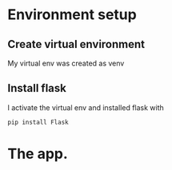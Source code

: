 # Environment setup
## Create virtual environment
My virtual env was created as venv

## Install flask
I activate the virtual env and installed flask with

    pip install Flask

# The app.
